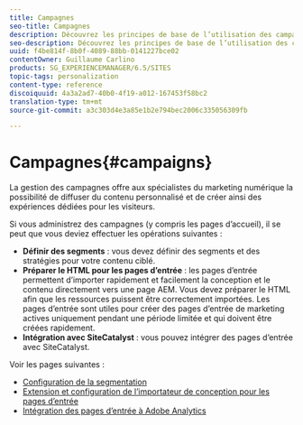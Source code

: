 ```yaml
---
title: Campagnes
seo-title: Campagnes
description: Découvrez les principes de base de l’utilisation des campagnes AEM.
seo-description: Découvrez les principes de base de l’utilisation des campagnes AEM.
uuid: f4be814f-8b0f-4089-88bb-0141227bce02
contentOwner: Guillaume Carlino
products: SG_EXPERIENCEMANAGER/6.5/SITES
topic-tags: personalization
content-type: reference
discoiquuid: 4a3a2ad7-40b0-4f19-a012-167453f58bc2
translation-type: tm+mt
source-git-commit: a3c303d4e3a85e1b2e794bec2006c335056309fb

---
```



# Campagnes{#campaigns}

La gestion des campagnes offre aux spécialistes du marketing numérique la possibilité de diffuser du contenu personnalisé et de créer ainsi des expériences dédiées pour les visiteurs.

Si vous administrez des campagnes (y compris les pages d’accueil), il se peut que vous deviez effectuer les opérations suivantes :

* **Définir des segments** : vous devez définir des segments et des stratégies pour votre contenu ciblé.
* **Préparer le HTML pour les pages d’entrée** : les pages d’entrée permettent d’importer rapidement et facilement la conception et le contenu directement vers une page AEM. Vous devez préparer le HTML afin que les ressources puissent être correctement importées. Les pages d’entrée sont utiles pour créer des pages d’entrée de marketing actives uniquement pendant une période limitée et qui doivent être créées rapidement.
* **Intégration avec SiteCatalyst** : vous pouvez intégrer des pages d’entrée avec SiteCatalyst.

Voir les pages suivantes :

* [Configuration de la segmentation](/help/sites-administering/campaign-segmentation.md)
* [Extension et configuration de l’importateur de conception pour les pages d’entrée](/help/sites-administering/extending-the-design-importer-for-landingpages.md)
* [Intégration des pages d’entrée à Adobe Analytics](/help/sites-administering/integrating-landing-pages-with-adobe-analytics.md)

